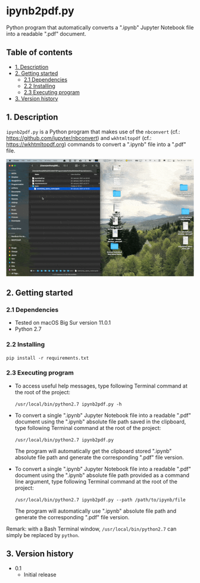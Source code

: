 # ipynb2pdf.py
Python program that automatically converts a ".ipynb" Jupyter Notebook file into
a readable ".pdf" document.

## Table of contents
* [1. Description](#1-description)
* [2. Getting started](#2-getting-started)
    * [2.1 Dependencies](#21-dependencies)
    * [2.2 Installing](#22-installing)
    * [2.3 Executing program](#23-executing-program)
* [3. Version history](#3-version-history)

<!-- toc -->

## 1. Description
`ipynb2pdf.py` is a Python program that makes use of the `nbconvert`
(cf.: https://github.com/jupyter/nbconvert) and `wkhtmltopdf` (cf.:
https://wkhtmltopdf.org) commands to convert a ".ipynb" file into a ".pdf" file.

<img src="ipynb2pdf.gif" alt="ipynb2pdf-gif" style="width: 640px;"/>

## 2. Getting started

### 2.1 Dependencies
* Tested on macOS Big Sur version 11.0.1
* Python 2.7

### 2.2 Installing
`pip install -r requirements.txt`

### 2.3 Executing program
- To access useful help messages, type following Terminal command at the root of
  the project:
  
  `/usr/local/bin/python2.7 ipynb2pdf.py -h`


- To convert a single ".ipynb" Jupyter Notebook file into a readable ".pdf"
  document using the ".ipynb" absolute file path saved in the clipboard, type
  following Terminal command at the root of the project:
  
  `/usr/local/bin/python2.7 ipynb2pdf.py`

  The program will automatically get the clipboard stored ".ipynb" absolute file
  path and generate the corresponding ".pdf" file version.
  

- To convert a single ".ipynb" Jupyter Notebook file into a readable ".pdf"
  document using the ".ipynb" absolute file path provided as a command line
  argument, type following Terminal command at the root of the project:
  
  `/usr/local/bin/python2.7 ipynb2pdf.py --path /path/to/ipynb/file`

  The program will automatically use ".ipynb" absolute file path and generate
  the corresponding ".pdf" file version.

 
Remark: with a Bash Terminal window, `/usr/local/bin/python2.7` can simply be
replaced by `python`.

 
## 3. Version history
* 0.1
    * Initial release